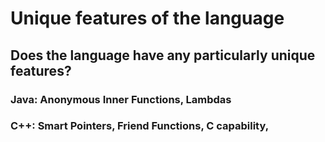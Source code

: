 # Unique features of the language
## Does the language have any particularly unique features?

### Java: Anonymous Inner Functions, Lambdas
### C++: Smart Pointers, Friend Functions, C capability,
